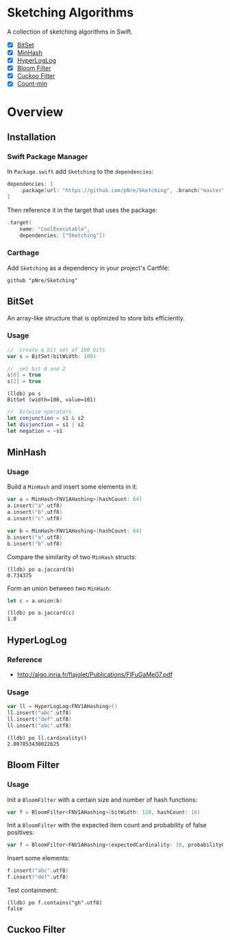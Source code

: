 # Sketching Algorithms
A collection of sketching algorithms in Swift.

* [x] [BitSet](#bitset)
* [x] [MinHash](#minhash)
* [x] [HyperLogLog](#hyperloglog)
* [x] [Bloom Filter](#bloom-filter)
* [x] [Cuckoo Filter](#cuckoo-filter)
* [x] [Count-min](#count-min)

# Overview

## Installation

### Swift Package Manager

In `Package.swift` add `Sketching` to the `dependencies`:
```swift
dependencies: [
    .package(url: "https://github.com/pNre/Sketching", .branch("master")),
]
```

Then reference it in the target that uses the package:

```swift
.target(
    name: "CoolExecutable",
    dependencies: ["Sketching"])
```

### Carthage

Add `Sketching` as a dependency in your project's Cartfile:
```
github "pNre/Sketching"
```

## BitSet

An array-like structure that is optimized to store bits efficiently.

### Usage

```swift
//  create a bit set of 100 bits
var s = BitSet(bitWidth: 100)

//  set bit 0 and 2
s[0] = true
s[2] = true
```

```
(lldb) po s
BitSet (width=100, value=101)
```

```swift
//  bitwise operators
let conjunction = s1 & s2
let disjunction = s1 | s2
let negation = ~s1
```

## MinHash

### Usage

Build a `MinHash` and insert some elements in it:

```swift
var a = MinHash<FNV1AHashing>(hashCount: 64)
a.insert("a".utf8)
a.insert("b".utf8)
a.insert("c".utf8)
```

```swift
var b = MinHash<FNV1AHashing>(hashCount: 64)
b.insert("a".utf8)
b.insert("b".utf8)
```

Compare the similarity of two `MinHash` structs:

```
(lldb) po a.jaccard(b)
0.734375
```

Form an union between two `MinHash`:

```swift
let c = a.union(b)
```

```
(lldb) po a.jaccard(c)
1.0
```

## HyperLogLog

### Reference
- http://algo.inria.fr/flajolet/Publications/FlFuGaMe07.pdf

### Usage
```swift
var ll = HyperLogLog<FNV1AHashing>()
ll.insert("abc".utf8)
ll.insert("def".utf8)
ll.insert("abc".utf8)
```

```
(lldb) po ll.cardinality()
2.007853430022625
```

## Bloom Filter

### Usage

Init a `BloomFilter` with a certain size and number of hash functions:

```swift
var f = BloomFilter<FNV1AHashing>(bitWidth: 128, hashCount: 16)
```

Init a `BloomFilter` with the expected item count and probability of false positives:

```swift
var f = BloomFilter<FNV1AHashing>(expectedCardinality: 10, probabilityOfFalsePositives: 0.001)
```

Insert some elements:
```swift
f.insert("abc".utf8)
f.insert("def".utf8)
```

Test containment:
```
(lldb) po f.contains("gh".utf8)
false
```

## Cuckoo Filter

